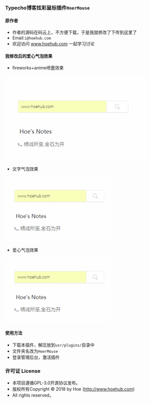 ### Typecho博客炫彩鼠标插件`HoerMouse`
#### 原作者
- 作者的源码在码云上，不方便下载，于是我就修改了下传到这里了
- Email:`i@hoehub.com`
- 欢迎访问 www.hoehub.com 一起学习讨论

#### 我修改后的爱心气泡效果


- fireworks+anime喷墨效果

![fireworks+anime](fireworks+anime.gif)


- 文字气泡效果

![文字气泡效果](bubbleText.gif)
- 爱心气泡效果

![爱心气泡效果](bubbleHeart.gif)
#### 使用方法

- 下载本插件，解压放到`usr/plugins/`目录中
- 文件夹名改为`HoerMouse`
- 登录管理后台，激活插件


### 许可证 License

- 本项目遵循GPL-3.0开源协议发布。
- 版权所有Copyright © 2018 by Hoe (http://www.hoehub.com)
- All rights reserved。
